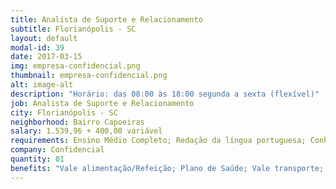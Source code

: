 ```yaml
---
title: Analista de Suporte e Relacionamento
subtitle: Florianópolis - SC
layout: default
modal-id: 39
date: 2017-03-15
img: empresa-confidencial.png
thumbnail: empresa-confidencial.png
alt: image-alt
description: "Horário: das 08:00 às 18:00 segunda a sexta (flexível)"
job: Analista de Suporte e Relacionamento
city: Florianópolis - SC
neighborhood: Bairro Capoeiras
salary: 1.539,96 + 400,00 variável
requirements: Ensino Médio Completo; Redação da língua portuguesa; Conhecimentos básico do Pacote Office; Conhecimentos básicos em tecnologia;
company: Confidencial
quantity: 01
benefits: "Vale alimentação/Refeição; Plano de Saúde; Vale transporte; Plano Odontológico; PPR/PL"
---
```


